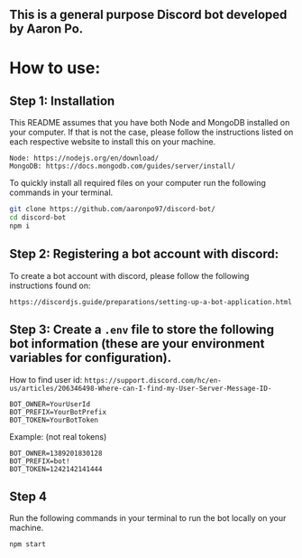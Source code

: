 ## This is a general purpose Discord bot developed by Aaron Po.

# How to use:

## Step 1: Installation

This README assumes that you have both Node and MongoDB installed on your computer. If that is not the case, please follow the instructions listed on each respective website to install this on your machine.

```
Node: https://nodejs.org/en/download/
MongoDB: https://docs.mongodb.com/guides/server/install/
```

To quickly install all required files on your computer run the following commands in your terminal.

```bash
git clone https://github.com/aaronpo97/discord-bot/
cd discord-bot
npm i
```

## Step 2: Registering a bot account with discord:

To create a bot account with discord, please follow the following instructions found on:

```
https://discordjs.guide/preparations/setting-up-a-bot-application.html
```

## Step 3: Create a `.env` file to store the following bot information (these are your environment variables for configuration).

How to find user id: `https://support.discord.com/hc/en-us/articles/206346498-Where-can-I-find-my-User-Server-Message-ID-`

```env
BOT_OWNER=YourUserId
BOT_PREFIX=YourBotPrefix
BOT_TOKEN=YourBotToken
```

Example: (not real tokens)

```env
BOT_OWNER=1389201830128
BOT_PREFIX=bot!
BOT_TOKEN=1242142141444
```

## Step 4

Run the following commands in your terminal to run the bot locally on your machine.

```bash
npm start
```
